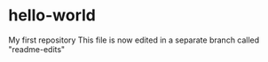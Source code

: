# hello-world
My first repository
This file is now edited in a separate branch called "readme-edits"

